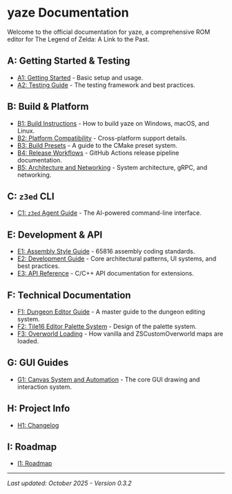 # yaze Documentation

Welcome to the official documentation for yaze, a comprehensive ROM editor for The Legend of Zelda: A Link to the Past.

## A: Getting Started & Testing
- [A1: Getting Started](A1-getting-started.md) - Basic setup and usage.
- [A2: Testing Guide](A1-testing-guide.md) - The testing framework and best practices.

## B: Build & Platform
- [B1: Build Instructions](B1-build-instructions.md) - How to build yaze on Windows, macOS, and Linux.
- [B2: Platform Compatibility](B2-platform-compatibility.md) - Cross-platform support details.
- [B3: Build Presets](B3-build-presets.md) - A guide to the CMake preset system.
- [B4: Release Workflows](B4-release-workflows.md) - GitHub Actions release pipeline documentation.
- [B5: Architecture and Networking](B5-architecture-and-networking.md) - System architecture, gRPC, and networking.

## C: `z3ed` CLI
- [C1: `z3ed` Agent Guide](C1-z3ed-agent-guide.md) - The AI-powered command-line interface.

## E: Development & API
- [E1: Assembly Style Guide](E1-asm-style-guide.md) - 65816 assembly coding standards.
- [E2: Development Guide](E2-development-guide.md) - Core architectural patterns, UI systems, and best practices.
- [E3: API Reference](E3-api-reference.md) - C/C++ API documentation for extensions.

## F: Technical Documentation
- [F1: Dungeon Editor Guide](F1-dungeon-editor-guide.md) - A master guide to the dungeon editing system.
- [F2: Tile16 Editor Palette System](F2-tile16-editor-palette-system.md) - Design of the palette system.
- [F3: Overworld Loading](F3-overworld-loading.md) - How vanilla and ZSCustomOverworld maps are loaded.

## G: GUI Guides
- [G1: Canvas System and Automation](G1-canvas-guide.md) - The core GUI drawing and interaction system.

## H: Project Info
- [H1: Changelog](H1-changelog.md)

## I: Roadmap
- [I1: Roadmap](I1-roadmap.md)

---

*Last updated: October 2025 - Version 0.3.2*